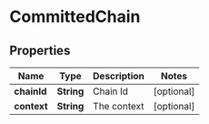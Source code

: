 
# CommittedChain

## Properties
Name | Type | Description | Notes
------------ | ------------- | ------------- | -------------
**chainId** | **String** | Chain Id |  [optional]
**context** | **String** | The context |  [optional]



